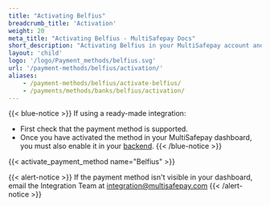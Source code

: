 ```yaml
---
title: "Activating Belfius"
breadcrumb_title: 'Activation'
weight: 20
meta_title: "Activating Belfius - MultiSafepay Docs"
short_description: "Activating Belfius in your MultiSafepay account and backend"
layout: 'child'
logo: '/logo/Payment_methods/belfius.svg'
url: '/payment-methods/belfius/activation/'
aliases: 
    - /payment-methods/belfius/activate-belfius/
    - /payments/methods/banks/belfius/activation/
---
```


{{< blue-notice >}} If using a ready-made integration: 

- First check that the payment method is supported. 
- Once you have activated the method in your MultiSafepay dashboard, you must also enable it in your [backend](/glossaries/multisafepay-glossary/#backend).  {{< /blue-notice >}} 

{{< activate_payment_method name="Belfius" >}}

{{< alert-notice >}} If the payment method isn't visible in your dashboard, email the Integration Team at <integration@multisafepay.com> {{< /alert-notice >}}